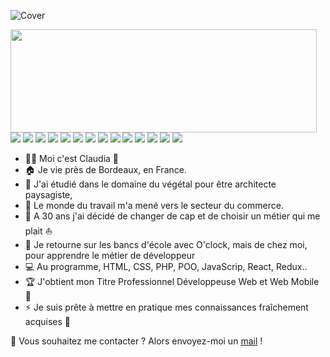 ![Cover](https://github.com/vacantClaudia/vacantClaudia/blob/main/img/banniere.png)

<p>
  <img align="left" width="490" height="165" src="https://github-readme-stats.vercel.app/api?username=MrStanDu33&show_icons=true&hide_border=false&line_height=20&title_color=f69673&icon_color=1b93c9&show_owner=true"/>
  <p>
    <img src="https://img.shields.io/badge/-Visual%20Studio%20Code-23A9F2?style=flat-square&logo=Visual%20Studio%20Code&logoColor=white"/>
    <img src="https://img.shields.io/badge/-Github-181717?style=flat-square&logo=GitHub&logoColor=white"/>
    <img src="https://img.shields.io/badge/-Git-F44D27?style=flat-square&logo=Git&logoColor=white"/>
    <img src="https://img.shields.io/badge/-NPM-CB3837?style=flat-square&logo=NPM&logoColor=white"/>
    <img src="https://img.shields.io/badge/-Apache-D22128?style=flat-square&logo=Apache&logoColor=white"/>
    <img src="https://img.shields.io/badge/-Trello-0079BF?style=flat-square&logo=Trello&logoColor=white"/>
    <img src="https://img.shields.io/badge/-Slack-E01563?style=flat-square&logo=Slack&logoColor=white"/>
    <img src="https://img.shields.io/badge/-MySQL-F29111?style=flat-square&logo=MySQL&logoColor=white"/>
    <img src="https://img.shields.io/badge/-Insomnia-5849BE?style=flat-square&logo=Insomnia&logoColor=white"/>
    <img src="https://img.shields.io/badge/-Lumen-E74430?style=flat-square&logo=Lumen&logoColor=white"/>
    <img src="https://img.shields.io/badge/-WebPack-1C78C0?style=flat-square&logo=WebPack&logoColor=white"/>
    <img src="https://img.shields.io/badge/-ESLint-4B32C3?style=flat-square&logo=ESLint&logoColor=white"/>
    <img src="https://img.shields.io/badge/-HTML5-E34F26?style=flat-square&logo=HTML5&logoColor=white"/>
    <img src="https://img.shields.io/badge/-CSS3-1572B6?style=flat-square&logo=CSS3&logoColor=white"/>
  </p>
</p>

- 🙎‍♀️ Moi c'est Claudia 👋
- 🏠 Je vie près de Bordeaux, en France.
- 🌱 J'ai étudié dans le domaine du végétal pour être architecte paysagiste,
- 💼 Le monde du travail m'a mené vers le secteur du commerce.
- 🤔 A 30 ans j'ai décidé de changer de cap et de choisir un métier qui me plait ⛵
- 🎒 Je retourne sur les bancs d'école avec O'clock, mais de chez moi, pour apprendre le métier de développeur 
- 💻 Au programme, HTML, CSS, PHP, POO, JavaScrip, React, Redux..
- 🏆 J'obtient mon Titre Professionnel Développeuse Web et Web Mobile 🎊
- ⚡ Je suis prête à mettre en pratique mes connaissances fraîchement acquises 💪


 🔗 Vous souhaitez me contacter ? Alors envoyez-moi un <a href="mailto:claudiavacant@live.fr">mail</a> !

